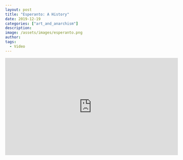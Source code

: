 ```yaml
---
layout: post
title: "Esperanto: A History"
date: 2019-12-19
categories: ["art_and_anarchism"]
description: 
image: /assets/images/esperanto.png
author: 
tags: 
  - Video
---
```



<iframe width="560" height="315" src="https://www.youtube.com/embed/MG8Wzm0GXQg" frameborder="0" allow="accelerometer; autoplay; encrypted-media; gyroscope; picture-in-picture" allowfullscreen></iframe>